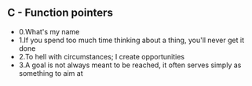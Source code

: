 ## C - Function pointers

- 0.What's my name
- 1.If you spend too much time thinking about a thing, you'll never get it done
- 2.To hell with circumstances; I create opportunities
- 3.A goal is not always meant to be reached, it often serves simply as something to aim at
